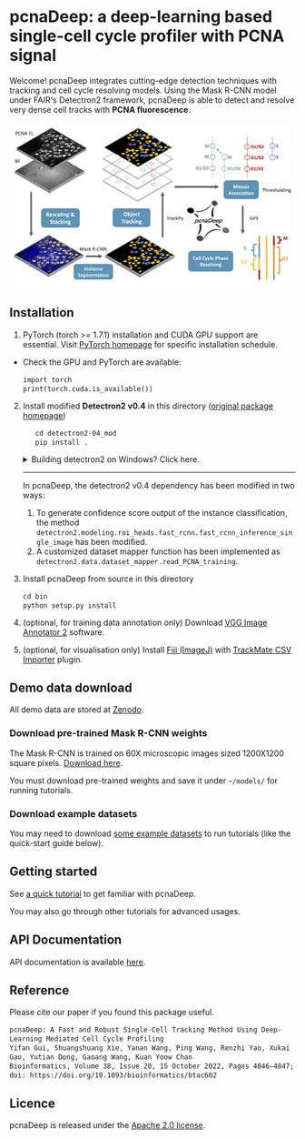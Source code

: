 # pcnaDeep: a deep-learning based single-cell cycle profiler with PCNA signal

Welcome! pcnaDeep integrates cutting-edge detection techniques with tracking and cell cycle resolving models.
Using the Mask R-CNN model under FAIR's Detectron2 framework, pcnaDeep is able to detect and resolve very dense cell tracks with __PCNA fluorescence__.

<img src="/tutorial/assets/overview.jpg" alt="overview" width="800" />

## Installation
1. PyTorch (torch >= 1.7.1) installation and CUDA GPU support are essential. Visit [PyTorch homepage](https://pytorch.org/) for specific installation schedule.

- Check the GPU and PyTorch are available:
   ```
   import torch
   print(torch.cuda.is_available())
   ```

2. Install modified __Detectron2 v0.4__ in this directory ([original package homepage](https://github.com/facebookresearch/detectron2))

   ```angular2html
      cd detectron2-04_mod
      pip install .
   ```

   <details>
   <summary>Building detectron2 on Windows? Click here.
   </summary>

      - Before building detectron2, you must install <a title="Microsoft Visual C++" href="https://visualstudio.microsoft.com/vs/features/cplusplus/">Microsoft Visual C++</a> (please use the standard installation).
      After installation, please restart your system.
      - If your torch version is old, the following changes of the `torch` package may be required. <a title="Ref" href="https://blog.csdn.net/weixin_42644340/article/details/109178660">Reference (Chinese)</a>.

         ```angular2html
            In torch\include\torch\csrc\jit\argument_spec.h,
            static constexpr size_t DEPTH_LIMIT = 128;
               change to -->
            static const size_t DEPTH_LIMIT = 128;
         ```
   </details>

   ---

   In pcnaDeep, the detectron2 v0.4 dependency has been modified in two ways:
      1. To generate confidence score output of the instance classification, the method `detectron2.modeling.roi_heads.fast_rcnn.fast_rcnn_inference_single_image` has been modified.
      2. A customized dataset mapper function has been implemented as `detectron2.data.dataset_mapper.read_PCNA_training`.


3. Install pcnaDeep from source in this directory
   ```
   cd bin
   python setup.py install
   ```
4. (optional, for training data annotation only) Download [VGG Image Annotator 2](https://www.robots.ox.ac.uk/~vgg/software/via/) software.
5. (optional, for visualisation only) Install [Fiji (ImageJ)](https://fiji.sc/) with [TrackMate CSV Importer](https://github.com/tinevez/TrackMate-CSVImporter) plugin.


## Demo data download

All demo data are stored at [Zenodo](https://zenodo.org/record/5515771#.YqAISRNBxxg).

### Download pre-trained Mask R-CNN weights

The Mask R-CNN is trained on 60X microscopic images sized 1200X1200 square pixels. [Download here](https://zenodo.org/record/5515771/files/mrcnn_sat_rot_aug.pth?download=1).

You must download pre-trained weights and save it under `~/models/` for running tutorials.

### Download example datasets

You may need to download [some example datasets](https://github.com/chan-labsite/PCNAdeep/tree/main/examples) to run tutorials (like the quick-start guide below).

## Getting started

See [a quick tutorial](tutorial/getting_started.ipynb) to get familiar with pcnaDeep.

You may also go through other tutorials for advanced usages.

## API Documentation

API documentation is available [here](https://pcnadeep.readthedocs.io/en/latest/index.html).

## Reference

Please cite our paper if you found this package useful. 
```
pcnaDeep: A Fast and Robust Single-Cell Tracking Method Using Deep-Learning Mediated Cell Cycle Profiling
Yifan Gui, Shuangshuang Xie, Yanan Wang, Ping Wang, Renzhi Yao, Xukai Gao, Yutian Dong, Gaoang Wang, Kuan Yoow Chan
Bioinformatics, Volume 38, Issue 20, 15 October 2022, Pages 4846–4847; doi: https://doi.org/10.1093/bioinformatics/btac602
```

## Licence

pcnaDeep is released under the [Apache 2.0 license](LICENSE).
